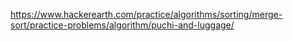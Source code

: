 https://www.hackerearth.com/practice/algorithms/sorting/merge-sort/practice-problems/algorithm/puchi-and-luggage/
